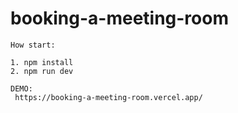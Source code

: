 # booking-a-meeting-room

    How start:

    1. npm install
    2. npm run dev

    DEMO:
     https://booking-a-meeting-room.vercel.app/
